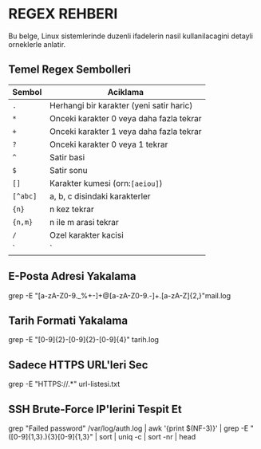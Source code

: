 # REGEX REHBERI
Bu belge, Linux sistemlerinde duzenli ifadelerin nasil kullanilacagini detayli orneklerle anlatir.

## Temel Regex Sembolleri

| Sembol     | Aciklama                                 |
|------------|------------------------------------------|
| `.`        | Herhangi bir karakter (yeni satir haric) |
| `*`        | Onceki karakter 0 veya daha fazla tekrar |
| `+`        | Onceki karakter 1 veya daha fazla tekrar |
| `?`        | Onceki karakter 0  veya 1 tekrar         |
| `^`        | Satir basi                               |
| `$`        | Satir sonu                               |
| `[]`       | Karakter kumesi (orn:`[aeiou]`)          |
| `[^abc]`   | a, b, c disindaki karakterler            |
| `{n}`      | n kez tekrar                             | 
| `{n,m}`    | n ile m arasi tekrar                     | 
| `/`        | Ozel karakter kacisi                     |
| `|`        | "veya" operatoru                         |

## E-Posta Adresi Yakalama
grep -E "[a-zA-Z0-9._%+-]+@[a-zA-Z0-9.-]+\.[a-zA-Z]{2,}"mail.log

## Tarih Formati Yakalama
grep -E "[0-9]{2}-[0-9]{2}-[0-9]{4}" tarih.log

## Sadece HTTPS URL'leri Sec
grep -E "HTTPS://.*" url-listesi.txt

## SSH Brute-Force IP'lerini Tespit Et
grep "Failed password" /var/log/auth.log | awk '{print $(NF-3)}' | grep -E "([0-9]{1,3}\.){3}[0-9]{1,3}" | sort | uniq -c | sort -nr | head 

